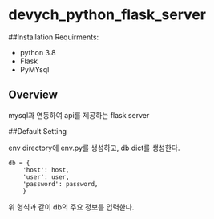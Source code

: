 # devych_python_flask_server

##Installation
Requirments:
- python 3.8
- Flask
- PyMYsql

## Overview
mysql과 연동하여 api를 제공하는 flask server

##Default Setting

env directory에 env.py를 생성하고, db dict를 생성한다.

```buildoutcfg
db = {
    'host': host,
    'user': user,
    'password': password,
    }
```

위 형식과 같이 db의 주요 정보를 입력한다.